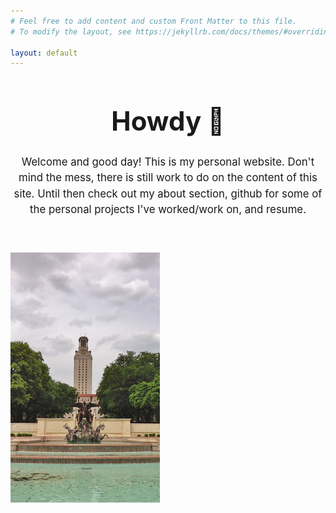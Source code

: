 ```yaml
---
# Feel free to add content and custom Front Matter to this file.
# To modify the layout, see https://jekyllrb.com/docs/themes/#overriding-theme-defaults

layout: default
---
```

<div class="home-page-blocks" >
    <header>
    <h1 style="font-size: 3.0em;">Howdy 🐋</h1>
    <p style="font-size: 1.05rem; max-width: 550px; line-height: 1.5" > Welcome and good day! This is my personal website. Don't mind the mess, there is still work to do on the content of this site. Until then check out my about section, github for some of the personal projects I've worked/work on, and resume. </p>
    </header>
    <img class="hey-you" src="assets/ut_austin_tower.png" alt="UT Austin Tower">
</div>

<!-- <section>
    <h2 class="home-heading">Projects</h2>
    <lu>
        <li class="home-page-project">
            <div class="project-content">
                <p class="home-page-project-overline">Featured Project</p>
            </div>
            <div class="project-image">
                <img src="demo.avif" >
            </div>
        </li>
    </lu>
</section> -->
